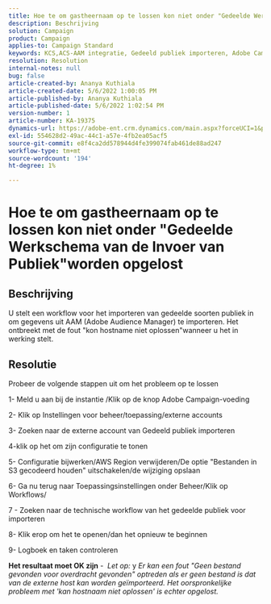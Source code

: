 ```yaml
---
title: Hoe te om gastheernaam op te lossen kon niet onder "Gedeelde Werkschema van de Invoer van Publiek"worden opgelost
description: Beschrijving
solution: Campaign
product: Campaign
applies-to: Campaign Standard
keywords: KCS,ACS-AAM integratie, Gedeeld publiek importeren, Adobe Campaign Standard,
resolution: Resolution
internal-notes: null
bug: false
article-created-by: Ananya Kuthiala
article-created-date: 5/6/2022 1:00:05 PM
article-published-by: Ananya Kuthiala
article-published-date: 5/6/2022 1:02:54 PM
version-number: 1
article-number: KA-19375
dynamics-url: https://adobe-ent.crm.dynamics.com/main.aspx?forceUCI=1&pagetype=entityrecord&etn=knowledgearticle&id=008d7170-3ccd-ec11-a7b5-0022480b639b
exl-id: 554628d2-49ac-44c1-a57e-4fb2ea05acf5
source-git-commit: e8f4ca2dd578944d4fe399074fab461de88ad247
workflow-type: tm+mt
source-wordcount: '194'
ht-degree: 1%

---
```


# Hoe te om gastheernaam op te lossen kon niet onder &quot;Gedeelde Werkschema van de Invoer van Publiek&quot;worden opgelost

## Beschrijving

U stelt een workflow voor het importeren van gedeelde soorten publiek in om gegevens uit AAM (Adobe Audience Manager) te importeren. Het ontbreekt met de fout &quot;kon hostname niet oplossen&quot;wanneer u het in werking stelt. 

## Resolutie


Probeer de volgende stappen uit om het probleem op te lossen

1- Meld u aan bij de instantie /Klik op de knop Adobe Campaign-voeding

2- Klik op Instellingen voor beheer/toepassing/externe accounts

3- Zoeken naar de externe account van Gedeeld publiek importeren

4-klik op het om zijn configuratie te tonen

5- Configuratie bijwerken/AWS Region verwijderen/De optie &quot;Bestanden in S3 gecodeerd houden&quot; uitschakelen/de wijziging opslaan

6- Ga nu terug naar Toepassingsinstellingen onder Beheer/Klik op Workflows/

7 - Zoeken naar de technische workflow van het gedeelde publiek voor importeren

8- Klik erop om het te openen/dan het opnieuw te beginnen

9- Logboek en taken controleren

<b>Het resultaat moet OK zijn</b> -  *Let op:* y *Er kan een fout &quot;Geen bestand gevonden voor overdracht gevonden&quot; optreden als er geen bestand is dat van de externe host kan worden geïmporteerd. Het oorspronkelijke probleem met &#39;kan hostnaam niet oplossen&#39; is echter opgelost.*
